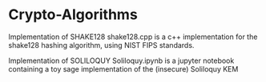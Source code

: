 # Crypto-Algorithms

Implementation of SHAKE128
shake128.cpp is a c++ implementation for the shake128 hashing algorithm, using NIST FIPS standards.

Implementation of SOLILOQUY
Soliloquy.ipynb is a jupyter notebook containing a toy sage implementation of the (insecure) Soliloquy KEM

